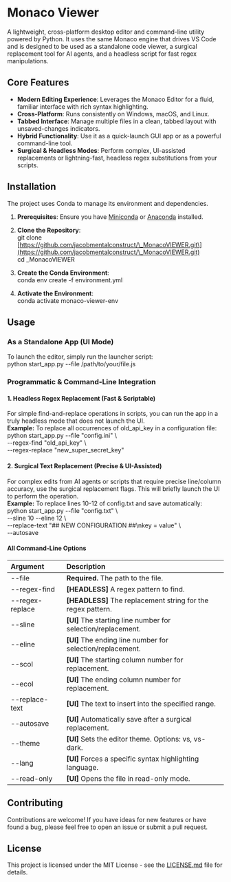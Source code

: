 # **Monaco Viewer**

A lightweight, cross-platform desktop editor and command-line utility powered by Python. It uses the same Monaco engine that drives VS Code and is designed to be used as a standalone code viewer, a surgical replacement tool for AI agents, and a headless script for fast regex manipulations.

## **Core Features**

* **Modern Editing Experience**: Leverages the Monaco Editor for a fluid, familiar interface with rich syntax highlighting.  
* **Cross-Platform**: Runs consistently on Windows, macOS, and Linux.  
* **Tabbed Interface**: Manage multiple files in a clean, tabbed layout with unsaved-changes indicators.  
* **Hybrid Functionality**: Use it as a quick-launch GUI app or as a powerful command-line tool.  
* **Surgical & Headless Modes**: Perform complex, UI-assisted replacements or lightning-fast, headless regex substitutions from your scripts.

## **Installation**

The project uses Conda to manage its environment and dependencies.

1. **Prerequisites**: Ensure you have [Miniconda](https://docs.conda.io/en/latest/miniconda.html) or [Anaconda](https://www.anaconda.com/products/distribution) installed.  
2. **Clone the Repository**:  
   git clone \[https://github.com/jacobmentalconstruct/\_MonacoVIEWER.git\](https://github.com/jacobmentalconstruct/\_MonacoVIEWER.git)  
   cd \_MonacoVIEWER

3. **Create the Conda Environment**:  
   conda env create \-f environment.yml

4. **Activate the Environment**:  
   conda activate monaco-viewer-env

## **Usage**

### **As a Standalone App (UI Mode)**

To launch the editor, simply run the launcher script:  
python start\_app.py \--file /path/to/your/file.js

### **Programmatic & Command-Line Integration**

#### **1\. Headless Regex Replacement (Fast & Scriptable)**

For simple find-and-replace operations in scripts, you can run the app in a truly headless mode that does not launch the UI.  
**Example:** To replace all occurrences of old\_api\_key in a configuration file:  
python start\_app.py \--file "config.ini" \\  
\--regex-find "old\_api\_key" \\  
\--regex-replace "new\_super\_secret\_key"

#### **2\. Surgical Text Replacement (Precise & UI-Assisted)**

For complex edits from AI agents or scripts that require precise line/column accuracy, use the surgical replacement flags. This will briefly launch the UI to perform the operation.  
**Example:** To replace lines 10-12 of config.txt and save automatically:  
python start\_app.py \--file "config.txt" \\  
\--sline 10 \--eline 12 \\  
\--replace-text "\#\# NEW CONFIGURATION \#\#\\nkey \= value" \\  
\--autosave

#### **All Command-Line Options**

| Argument | Description |
| :---- | :---- |
| \--file | **Required.** The path to the file. |
| \--regex-find | **\[HEADLESS\]** A regex pattern to find. |
| \--regex-replace | **\[HEADLESS\]** The replacement string for the regex pattern. |
| \--sline | **\[UI\]** The starting line number for selection/replacement. |
| \--eline | **\[UI\]** The ending line number for selection/replacement. |
| \--scol | **\[UI\]** The starting column number for replacement. |
| \--ecol | **\[UI\]** The ending column number for replacement. |
| \--replace-text | **\[UI\]** The text to insert into the specified range. |
| \--autosave | **\[UI\]** Automatically save after a surgical replacement. |
| \--theme | **\[UI\]** Sets the editor theme. Options: vs, vs-dark. |
| \--lang | **\[UI\]** Forces a specific syntax highlighting language. |
| \--read-only | **\[UI\]** Opens the file in read-only mode. |

## **Contributing**

Contributions are welcome\! If you have ideas for new features or have found a bug, please feel free to open an issue or submit a pull request.

## **License**

This project is licensed under the MIT License \- see the [LICENSE.md](http://docs.google.com/LICENSE.md) file for details.
